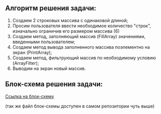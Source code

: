 ## Алгоритм решения задачи:
1. Создаем 2 строковых массива с одинаковой длиной;
2. Просим пользователя ввести необходимое количество "строк", изначально ограничив его размером массива (6)
3. Создаем метод, заполняющий массив (FillArray) значениями, введенными пользователем;
3. Создаем метод вывода заполненного массива поэлементно на экран (PrintArray);
4. Создаем метод, фильтрующий массив по необходимому условию (ArrayFilter);
5. Выводим на экран новый массив.


## Блок-схема решения задачи:
[Ссылка на блок-схему](https://disk.yandex.ru/i/efG2FCFnAi7L4A)

(так же файл блок-схемы доступен в самом репозитории чуть выше)